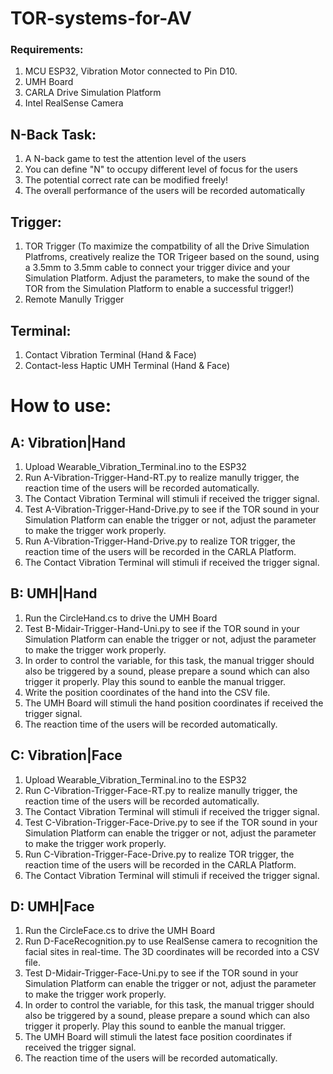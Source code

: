 # TOR-systems-for-AV
### Requirements:
1. MCU ESP32, Vibration Motor connected to Pin D10.
2. UMH Board
3. CARLA Drive Simulation Platform
4. Intel RealSense Camera

## N-Back Task:
1. A N-back game to test the attention level of the users
2. You can define "N" to occupy different level of focus for the users
3. The potential correct rate can be modified freely!
4. The overall performance of the users will be recorded automatically

## Trigger:
1. TOR Trigger (To maximize the compatbility of all the Drive Simulation Platfroms, creatively realize the TOR Trigeer based on the sound, using a 3.5mm to 3.5mm cable to connect your trigger divice and your Simulation Platform. Adjust the parameters, to make the sound of the TOR from the Simulation Platform to enable a successful trigger!)
2. Remote Manully Trigger

## Terminal:
1. Contact Vibration Terminal (Hand & Face)
2. Contact-less Haptic UMH Terminal (Hand & Face)

# How to use:
## A: Vibration|Hand
1. Upload Wearable_Vibration_Terminal.ino to the ESP32
2. Run A-Vibration-Trigger-Hand-RT.py to realize manully trigger, the reaction time of the users will be recorded automatically.
3. The Contact Vibration Terminal will stimuli if received the trigger signal.
4. Test A-Vibration-Trigger-Hand-Drive.py to see if the TOR sound in your Simulation Platform can enable the trigger or not, adjust the parameter to make the trigger work properly.
5. Run A-Vibration-Trigger-Hand-Drive.py to realize TOR trigger, the reaction time of the users will be recorded in the CARLA Platform.
6. The Contact Vibration Terminal will stimuli if received the trigger signal.

## B: UMH|Hand
1. Run the CircleHand.cs to drive the UMH Board
2. Test B-Midair-Trigger-Hand-Uni.py to see if the TOR sound in your Simulation Platform can enable the trigger or not, adjust the parameter to make the trigger work properly.
3. In order to control the variable, for this task, the manual trigger should also be triggered by a sound, please prepare a sound which can also trigger it properly. Play this sound to eanble the manual trigger.
4. Write the position coordinates of the hand into the CSV file.
5. The UMH Board will stimuli the hand position coordinates if received the trigger signal.
6. The reaction time of the users will be recorded automatically.

## C: Vibration|Face
1. Upload Wearable_Vibration_Terminal.ino to the ESP32
2. Run C-Vibration-Trigger-Face-RT.py to realize manully trigger, the reaction time of the users will be recorded automatically.
3. The Contact Vibration Terminal will stimuli if received the trigger signal.
4. Test C-Vibration-Trigger-Face-Drive.py to see if the TOR sound in your Simulation Platform can enable the trigger or not, adjust the parameter to make the trigger work properly.
5. Run C-Vibration-Trigger-Face-Drive.py to realize TOR trigger, the reaction time of the users will be recorded in the CARLA Platform.
6. The Contact Vibration Terminal will stimuli if received the trigger signal.

## D: UMH|Face
1. Run the CircleFace.cs to drive the UMH Board
2. Run D-FaceRecognition.py to use RealSense camera to recognition the facial sites in real-time. The 3D coordinates will be recorded into a CSV file.
3. Test D-Midair-Trigger-Face-Uni.py to see if the TOR sound in your Simulation Platform can enable the trigger or not, adjust the parameter to make the trigger work properly.
4. In order to control the variable, for this task, the manual trigger should also be triggered by a sound, please prepare a sound which can also trigger it properly. Play this sound to eanble the manual trigger.
5. The UMH Board will stimuli the latest face position coordinates if received the trigger signal.
6. The reaction time of the users will be recorded automatically.
